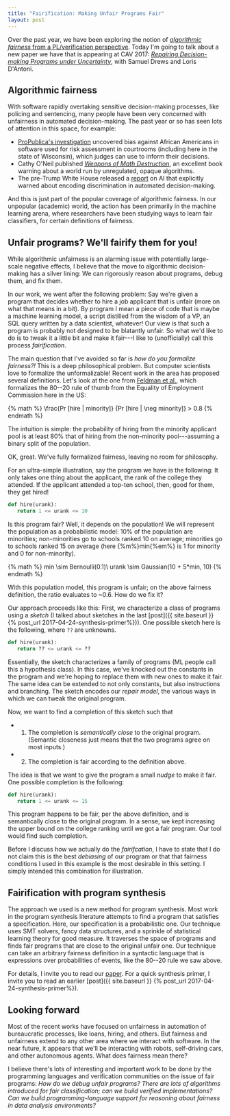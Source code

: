 ```yaml
---
title: "Fairification: Making Unfair Programs Fair"
layout: post
---
```


Over the past year, we have been exploring the notion of [*algorithmic fairness* from a PL/verification perspective](http://pages.cs.wisc.edu/~aws/papers/fatml16.pdf).
Today I'm going to talk about a new paper we have that is appearing at CAV 2017: [*Repairing Decision-making Programs under Uncertainty*](http://pages.cs.wisc.edu/~aws/papers/fatml16.pdf), with Samuel Drews and Loris D'Antoni.

## Algorithmic fairness

With software rapidly overtaking sensitive decision-making processes, like policing and sentencing, many people have been very concerned with unfairness in automated decision-making.
The past year or so has seen lots of attention in this space, for example:
* [ProPublica's investigation](https://www.propublica.org/article/machine-bias-risk-assessments-in-criminal-sentencing) uncovered bias against African Americans in software used for risk assessment in courtrooms (including here in the state of  Wisconsin), which judges can use to inform their decisions.
* Cathy O'Neil published [*Weapons of Math Destruction*](https://www.amazon.com/Weapons-Math-Destruction-Increases-Inequality/dp/0553418815), an excellent book warning about a world run by unregulated, opaque algorithms.
* The pre-Trump White House released a [report](https://obamawhitehouse.archives.gov/sites/default/files/whitehouse_files/microsites/ostp/NSTC/preparing_for_the_future_of_ai.pdf) on AI that explicitly warned about encoding discrimination in automated decision-making.

And this is just part of the popular coverage of algorithmic fairness.
In our unpopular (academic) world, the action has been primarily in the machine learning arena, where researchers have been studying ways to learn fair classifiers, for certain definitions of fairness.



## Unfair programs? We'll fairify them for you!

While algorithmic unfairness is an alarming
issue with potentially large-scale negative effects,
I believe that the move to algorithmic decision-making
has a silver lining: We can rigorously
reason about programs, debug them, and fix them.

In our work, we went after the following problem:
Say we're given a program that decides
whether to hire a job applicant
that is unfair (more on what that means in a bit).
By program I mean a piece of code that
is maybe a machine learning model, a
script distilled from the wisdom of a VP,
an SQL query written by a data scientist, whatever!
Our view is that such a program is probably
not designed to be blatantly unfair.
So what we'd like to do is to tweak it a little
bit and make it fair---I like to (unofficially)
call this process *fairification*.

The main question that I've avoided
so far is *how do you formalize fairness?!*
This is a deep philosophical problem.
But computer scientists love to formalize
the unformalizable!
Recent work in the area has proposed
several definitions.
Let's look at the one from [Feldman et al.](https://arxiv.org/pdf/1412.3756.pdf),
which formalizes  the 80--20
rule of thumb from the Equality of Employment
Commission here in the US:

{% math %}
\frac{Pr [hire | minority]}
{Pr [hire | \neg minority]} > 0.8
{% endmath %}

The intuition is simple: the probability
of hiring from the minority applicant pool
is at least 80% that of hiring from the non-minority pool---assuming a binary split
of the population.

OK, great. We've fully formalized
fairness, leaving no room for philosophy.

For an ultra-simple illustration,
say the program we have is the following:
It only takes one thing about the applicant,
the rank of the college they attended.
If the applicant attended a top-ten
school, then, good for them, they get hired!

```python
def hire(urank):
   return 1 <= urank <= 10
```

Is this program fair?
Well, it depends on the population!
We will represent the population as
a probabilistic model:
10% of the population are minorities;
non-minorities go to schools ranked 10
on average; minorities go to schools
ranked 15 on average (here {%m%}min{%em%}
is 1 for minority and 0 for non-minority).

{% math %}
min \sim Bernoulli(0.1)\\
urank \sim Gaussian(10 + 5*min, 10)
{% endmath %}

With this population model,
this program is unfair; on the above
fairness definition, the ratio
evaluates to ~0.6.
How do we fix it?

Our approach proceeds like this:
First, we characterize a class
of programs using a *sketch*
(I talked about sketches in the last [post]({{ site.baseurl }} {% post_url 2017-04-24-synthesis-primer%})).
One possible sketch here is the following,
where ```??``` are unknowns.

```python
def hire(urank):
   return ?? <= urank <= ??
```

Essentially, the sketch characterizes
a family of programs
(ML people call this a hypothesis class).
In this case, we've knocked out
the constants in the program and
we're hoping to replace them with new ones
to make it fair.
The same idea can be extended to not only
constants, but also instructions and branching.
The sketch encodes our *repair model*,
the various ways in which we can tweak
the original program.

Now, we want to find a completion of this
sketch such that
* 1) The completion is *semantically close* to the original program.
(Semantic closeness  just means that
  the two programs agree on most inputs.)
* 2) The completion is fair according
to the definition above.

The idea is that we want to give the program a small *nudge* to make it fair.
One possible completion is the following:
```python
def hire(urank):
   return 1 <= urank <= 15
```
This program happens to be fair, per the above definition, and is semantically close to the original program.
In a sense, we kept increasing the upper bound on the college ranking until we got a fair program. Our tool would find such completion.

Before I discuss how we actually do the *fairifcation*,
I have to state that I do not claim this is the best *debiasing* of our program or
that that fairness conditions I used in this example is the most desirable in this setting.
I simply intended this combination for illustration.

## Fairification with program synthesis

The approach we used is a new method for
program synthesis.
Most work in the program synthesis literature
attempts to find a program that satisfies a specification.
Here, our specification is a probabilistic one.
Our technique uses SMT solvers, fancy data structures,
and a sprinkle of statistical learning theory for good measure.
It traverses the space of programs
and finds fair programs that are close to the original unfair one.
Our technique can take an arbitrary fairness
definition in a syntactic language that
is expressions over probabilities of events, like the
80--20 rule we saw above.


For details, I invite you to read our [paper](http://pages.cs.wisc.edu/~aws/papers/fatml16.pdf).
For a quick synthesis primer, I invite
you to read an earlier [post]({{ site.baseurl }} {% post_url 2017-04-24-synthesis-primer%}).

## Looking forward

Most of the recent works have focused on unfairness in automation of bureaucratic processes, like loans, hiring, and others.
But fairness and unfairness extend to any other area where we interact with software. In the near future, it appears that  we'll be interacting with robots, self-driving cars, and other autonomous agents. What does fairness mean there?

I believe there's lots of interesting and important
work to be done by the programming languages
and verification communities on the issue
of fair programs:
*How do we debug unfair programs?
There are lots of algorithms introduced
for fair classification; can we build verified implementations? Can we build programming-language support for reasoning
about fairness in data analysis environments?*
